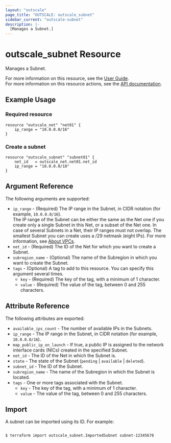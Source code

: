 ```yaml
---
layout: "outscale"
page_title: "OUTSCALE: outscale_subnet"
sidebar_current: "outscale-subnet"
description: |-
  [Manages a Subnet.]
---
```


# outscale_subnet Resource

Manages a Subnet.

For more information on this resource, see the [User Guide](https://docs.outscale.com/en/userguide/About-VPCs.html).  
For more information on this resource actions, see the [API documentation](https://docs.outscale.com/api#3ds-outscale-api-subnet).

## Example Usage

### Required resource

```hcl
resource "outscale_net" "net01" {
	ip_range = "10.0.0.0/16"
}
```

### Create a subnet

```hcl
resource "outscale_subnet" "subnet01" {
	net_id   = outscale_net.net01.net_id
	ip_range = "10.0.0.0/18"
}
```

## Argument Reference

The following arguments are supported:

* `ip_range` - (Required) The IP range in the Subnet, in CIDR notation (for example, `10.0.0.0/16`).<br />
The IP range of the Subnet can be either the same as the Net one if you create only a single Subnet in this Net, or a subset of the Net one. In case of several Subnets in a Net, their IP ranges must not overlap. The smallest Subnet you can create uses a /29 netmask (eight IPs). For more information, see [About VPCs](https://docs.outscale.com/en/userguide/About-VPCs.html).
* `net_id` - (Required) The ID of the Net for which you want to create a Subnet.
* `subregion_name` - (Optional) The name of the Subregion in which you want to create the Subnet.
* `tags` - (Optional) A tag to add to this resource. You can specify this argument several times.
    * `key` - (Required) The key of the tag, with a minimum of 1 character.
    * `value` - (Required) The value of the tag, between 0 and 255 characters.

## Attribute Reference

The following attributes are exported:

* `available_ips_count` - The number of available IPs in the Subnets.
* `ip_range` - The IP range in the Subnet, in CIDR notation (for example, `10.0.0.0/16`).
* `map_public_ip_on_launch` - If true, a public IP is assigned to the network interface cards (NICs) created in the specified Subnet.
* `net_id` - The ID of the Net in which the Subnet is.
* `state` - The state of the Subnet (`pending` \| `available` \| `deleted`).
* `subnet_id` - The ID of the Subnet.
* `subregion_name` - The name of the Subregion in which the Subnet is located.
* `tags` - One or more tags associated with the Subnet.
    * `key` - The key of the tag, with a minimum of 1 character.
    * `value` - The value of the tag, between 0 and 255 characters.

## Import

A subnet can be imported using its ID. For example:

```console

$ terraform import outscale_subnet.ImportedSubnet subnet-12345678

```